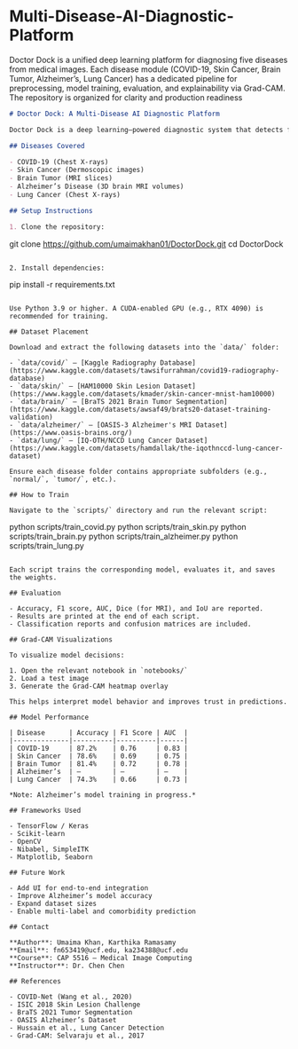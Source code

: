# Multi-Disease-AI-Diagnostic-Platform
Doctor Dock is a unified deep learning platform for diagnosing five diseases from medical images. Each disease module (COVID-19, Skin Cancer, Brain Tumor, Alzheimer’s, Lung Cancer) has a dedicated pipeline for preprocessing, model training, evaluation, and explainability via Grad-CAM. The repository is organized for clarity and production readiness

```markdown
# Doctor Dock: A Multi-Disease AI Diagnostic Platform

Doctor Dock is a deep learning–powered diagnostic system that detects five critical diseases using medical images. It provides separate, optimized pipelines for each condition, ensuring high accuracy and explainability through Grad-CAM visualizations. This repository focuses on model development and training; UI integration can be added later.

## Diseases Covered

- COVID-19 (Chest X-rays)
- Skin Cancer (Dermoscopic images)
- Brain Tumor (MRI slices)
- Alzheimer’s Disease (3D brain MRI volumes)
- Lung Cancer (Chest X-rays)

## Setup Instructions

1. Clone the repository:

```
git clone https://github.com/umaimakhan01/DoctorDock.git
cd DoctorDock
```

2. Install dependencies:

```
pip install -r requirements.txt
```

Use Python 3.9 or higher. A CUDA-enabled GPU (e.g., RTX 4090) is recommended for training.

## Dataset Placement

Download and extract the following datasets into the `data/` folder:

- `data/covid/` – [Kaggle Radiography Database](https://www.kaggle.com/datasets/tawsifurrahman/covid19-radiography-database)
- `data/skin/` – [HAM10000 Skin Lesion Dataset](https://www.kaggle.com/datasets/kmader/skin-cancer-mnist-ham10000)
- `data/brain/` – [BraTS 2021 Brain Tumor Segmentation](https://www.kaggle.com/datasets/awsaf49/brats20-dataset-training-validation)
- `data/alzheimer/` – [OASIS-3 Alzheimer's MRI Dataset](https://www.oasis-brains.org/)
- `data/lung/` – [IQ-OTH/NCCD Lung Cancer Dataset](https://www.kaggle.com/datasets/hamdallak/the-iqothnccd-lung-cancer-dataset)

Ensure each disease folder contains appropriate subfolders (e.g., `normal/`, `tumor/`, etc.).

## How to Train

Navigate to the `scripts/` directory and run the relevant script:

```
python scripts/train_covid.py
python scripts/train_skin.py
python scripts/train_brain.py
python scripts/train_alzheimer.py
python scripts/train_lung.py
```

Each script trains the corresponding model, evaluates it, and saves the weights.

## Evaluation

- Accuracy, F1 score, AUC, Dice (for MRI), and IoU are reported.
- Results are printed at the end of each script.
- Classification reports and confusion matrices are included.

## Grad-CAM Visualizations

To visualize model decisions:

1. Open the relevant notebook in `notebooks/`
2. Load a test image
3. Generate the Grad-CAM heatmap overlay

This helps interpret model behavior and improves trust in predictions.

## Model Performance

| Disease      | Accuracy | F1 Score | AUC  |
|--------------|----------|----------|------|
| COVID-19     | 87.2%    | 0.76     | 0.83 |
| Skin Cancer  | 78.6%    | 0.69     | 0.75 |
| Brain Tumor  | 81.4%    | 0.72     | 0.78 |
| Alzheimer’s  | —        | —        | —    |
| Lung Cancer  | 74.3%    | 0.66     | 0.73 |

*Note: Alzheimer’s model training in progress.*

## Frameworks Used

- TensorFlow / Keras
- Scikit-learn
- OpenCV
- Nibabel, SimpleITK
- Matplotlib, Seaborn

## Future Work

- Add UI for end-to-end integration
- Improve Alzheimer’s model accuracy
- Expand dataset sizes
- Enable multi-label and comorbidity prediction

## Contact

**Author**: Umaima Khan, Karthika Ramasamy
**Email**: fn653419@ucf.edu, ka234388@ucf.edu
**Course**: CAP 5516 – Medical Image Computing  
**Instructor**: Dr. Chen Chen

## References

- COVID-Net (Wang et al., 2020)
- ISIC 2018 Skin Lesion Challenge
- BraTS 2021 Tumor Segmentation
- OASIS Alzheimer’s Dataset
- Hussain et al., Lung Cancer Detection
- Grad-CAM: Selvaraju et al., 2017
```

